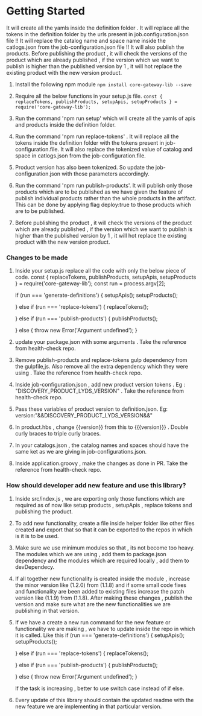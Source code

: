 # Getting Started
It will create all the yamls inside the definition folder .
It will replace all the tokens in the definition folder by the urls present in job.configuration.json file !!
It will replace the catalog name and space name inside the catlogs.json from the job-configuration.json file !!
It will also publish the products.
Before publishing the product , it will check the versions of the product which are already published , if the version which we want to publish is higher than the published version by 1 , it will hot replace the existing product with the new version product.

1. Install the following npm module
    ``` npm install core-gateway-lib --save ```
2. Require all the below functions in your setup.js file.
   ``` const { replaceTokens, publishProducts, setupApis, setupProducts } = require('core-gateway-lib'); ```

3. Run the command 'npm run setup' which will create all the yamls of apis and products inside the definition folder.

4. Run the command 'npm run replace-tokens' . It will replace all the tokens inside the definition folder with the tokens present in job-configuration.file. It will also replace the tokenized value of catalog and space in catlogs.json from the job-configuration.file.

5. Product version has also been tokenized. So update the job-configuration.json with those parameters accordingly.

6. Run the command 'npm run publish-products'. It will publish only those products which are to be published as we have given the feature of publish individual products rather than the whole products in the artifact. This can be done by applying flag deploy:true to those products which are to be published.

7. Before publishing the product , it will check the versions of the product which are already published , if the version which we want to publish is higher than the published version by 1 , it will hot replace the existing product with the new version product.


### Changes to be made

1. Inside your setup.js replace all the code with only the below piece of code.
	const { replaceTokens, publishProducts, setupApis, setupProducts } = require('core-gateway-lib');
	const run = process.argv[2];

	if (run === 'generate-definitions') {
	  setupApis();
	  setupProducts();
	  
	} else if (run === 'replace-tokens') {
	  replaceTokens();

	} else if (run === 'publish-products') {
	  publishProducts();

	} else {
	  throw new Error('Argument undefined');
	}

2. update your package.json with some arguments . Take the reference from health-check repo.

3. Remove publish-products and replace-tokens gulp dependency from the gulpfile,js. Also remove all the extra dependency which they were using . Take the reference from health-check repo.

4. Inside job-configuration.json , add new product version tokens . Eg : "DISCOVERY_PRODUCT_LYDS_VERSION" . Take the reference from health-check repo.

5. Pass these variables of product version to definition.json. Eg:  version:"&&DISCOVERY_PRODUCT_LYDS_VERSION&&"

6. In product.hbs , change {{version}} from this to {{{version}}} . Double curly braces to triple curly braces.

7. In your catalogs.json , the catalog names and spaces should have the same ket as we are giving in job-configurations.json.

8. Inside application.groovy , make the changes as done in PR. Take the reference from health-check repo.

### How should developer add new feature and use this library?

1. Inside src/index.js , we are exporting only those functions which are required as of now like setup products , setupApis , replace tokens and publishing the product. 

2. To add new functionality, create a file inside helper folder like other files created and export that so that it can be exported to the repos in which is it is to be used.

3. Make sure we use minimum modules so that , its not become too heavy. The modules which we are using , add them to package.json dependency and the modules which are required locally , add them to devDependecy.

4. If all together new functionality is created inside the module , increase the minor version like (1.2.0) from (1.1.8) and if some small code fixes and functionality are been added to existing files increase the patch version like (1.1.9) from (1.1.8). After making these changes , publish the version and make sure what are the new functionalities we are publishing in that version.

5. If we have a create a new run command for the new feature or functionality we are making , we have to update inside the repo in which it is called. Like this
	if (run === 'generate-definitions') {
	  setupApis();
	  setupProducts();
	  
	} else if (run === 'replace-tokens') {
	  replaceTokens();

	} else if (run === 'publish-products') {
	  publishProducts();

	} else {
	  throw new Error('Argument undefined');
	}

	If the task is increasing , better to use switch case instead of if else.

6. Every update of this library should contain the updated readme with the new feature we are implementing in that particular version.






